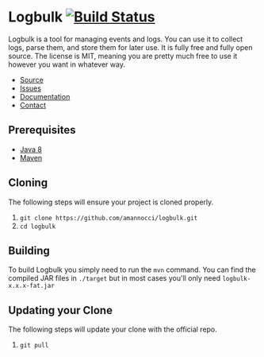 # Logbulk [![Build Status](https://travis-ci.org/amannocci/logbulk.svg?branch=master)](https://travis-ci.org/amannocci/logbulk)
Logbulk is a tool for managing events and logs. You can use it to collect logs, parse them, and store them for later use.
It is fully free and fully open source. The license is MIT, meaning you are pretty much free to use it however you want in whatever way.
* [Source](https://github.com/amannocci/logbulk)
* [Issues](https://github.com/amannocci/logbulk/issues)
* [Documentation](https://amannocci.gitbooks.io/logbulk/content/)
* [Contact](mailto:adrien.mannocci@gmail.com)

## Prerequisites
* [Java 8](http://www.oracle.com/technetwork/java/javase/downloads/index.html)
* [Maven](https://maven.apache.org/download.cgi)

## Cloning
The following steps will ensure your project is cloned properly.

1. `git clone https://github.com/amannocci/logbulk.git`
2. `cd logbulk`

## Building
To build Logbulk you simply need to run the `mvn` command. You can find the compiled
JAR files in `./target` but in most cases you'll only need `logbulk-x.x.x-fat.jar`

## Updating your Clone
The following steps will update your clone with the official repo.

1. `git pull`
